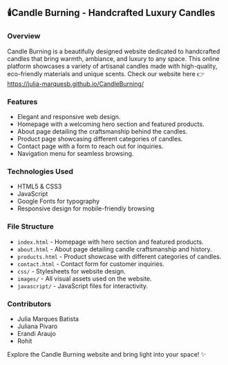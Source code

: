 ## 🕯️Candle Burning - Handcrafted Luxury Candles

### Overview
Candle Burning is a beautifully designed website dedicated to handcrafted candles that bring warmth, ambiance, and luxury to any space. This online platform showcases a variety of artisanal candles made with high-quality, eco-friendly materials and unique scents.
Check our website here 👉 https://julia-marquesb.github.io/CandleBurning/

### Features
- Elegant and responsive web design.
- Homepage with a welcoming hero section and featured products.
- About page detailing the craftsmanship behind the candles.
- Product page showcasing different categories of candles.
- Contact page with a form to reach out for inquiries.
- Navigation menu for seamless browsing.

### Technologies Used
- HTML5 & CSS3
- JavaScript
- Google Fonts for typography
- Responsive design for mobile-friendly browsing

### File Structure
- `index.html` - Homepage with hero section and featured products.
- `about.html` - About page detailing candle craftsmanship and history.
- `products.html` - Product showcase with different categories of candles.
- `contact.html` - Contact form for customer inquiries.
- `css/` - Stylesheets for website design.
- `images/` - All visual assets used on the website.
- `javascript/` - JavaScript files for interactivity.

### Contributors
- Julia Marques Batista
- Juliana Pivaro
- Erandi Araujo
- Rohit

Explore the Candle Burning website and bring light into your space! ✨


